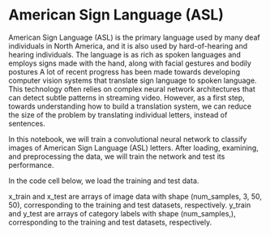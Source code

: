 # American Sign Language (ASL)
American Sign Language (ASL) is the primary language used by many deaf individuals in North America, and it is also used by hard-of-hearing and hearing individuals. The language is as rich as spoken languages and employs signs made with the hand, along with facial gestures and bodily postures A lot of recent progress has been made towards developing computer vision systems that translate sign language to spoken language. This technology often relies on complex neural network architectures that can detect subtle patterns in streaming video. However, as a first step, towards understanding how to build a translation system, we can reduce the size of the problem by translating individual letters, instead of sentences.

In this notebook, we will train a convolutional neural network to classify images of American Sign Language (ASL) letters. After loading, examining, and preprocessing the data, we will train the network and test its performance.

In the code cell below, we load the training and test data.

x_train and x_test are arrays of image data with shape (num_samples, 3, 50, 50), corresponding to the training and test datasets, respectively. y_train and y_test are arrays of category labels with shape (num_samples,), corresponding to the training and test datasets, respectively.

